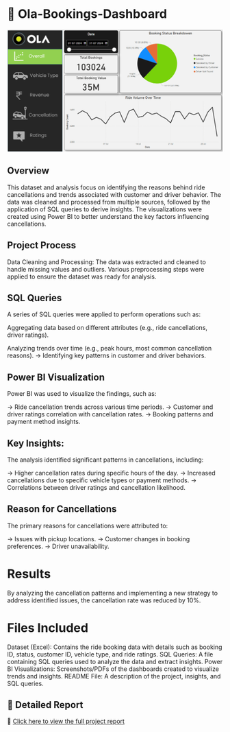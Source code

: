 # 🚖 Ola-Bookings-Dashboard  
![Ola Dashboard](https://raw.githubusercontent.com/Ayushpolishwala49/Data-Analytics-Project/main/Ola.png)
## Overview
This dataset and analysis focus on identifying the reasons behind ride cancellations and trends associated with customer and driver behavior. The data was cleaned and processed from multiple sources, followed by the application of SQL queries to derive insights. The visualizations were created using Power BI to better understand the key factors influencing cancellations.

## Project Process
Data Cleaning and Processing:
The data was extracted and cleaned to handle missing values and outliers. Various preprocessing steps were applied to ensure the dataset was ready for analysis.

## SQL Queries
A series of SQL queries were applied to perform operations such as:

Aggregating data based on different attributes (e.g., ride cancellations, driver ratings).

Analyzing trends over time (e.g., peak hours, most common cancellation reasons).
-> Identifying key patterns in customer and driver behaviors.

## Power BI Visualization
Power BI was used to visualize the findings, such as:

-> Ride cancellation trends across various time periods.
-> Customer and driver ratings correlation with cancellation rates.
-> Booking patterns and payment method insights.

## Key Insights:
The analysis identified significant patterns in cancellations, including:

-> Higher cancellation rates during specific hours of the day.
-> Increased cancellations due to specific vehicle types or payment methods.
-> Correlations between driver ratings and cancellation likelihood.

## Reason for Cancellations
The primary reasons for cancellations were attributed to:

-> Issues with pickup locations.
-> Customer changes in booking preferences.
-> Driver unavailability.

# Results
By analyzing the cancellation patterns and implementing a new strategy to address identified issues, the cancellation rate was reduced by 10%.

# Files Included
Dataset (Excel): Contains the ride booking data with details such as booking ID, status, customer ID, vehicle type, and ride ratings.
SQL Queries: A file containing SQL queries used to analyze the data and extract insights.
Power BI Visualizations: Screenshots/PDFs of the dashboards created to visualize trends and insights.
README File: A description of the project, insights, and SQL queries.

## 📂 Detailed Report  
🔗 [Click here to view the full project report](https://github.com/Ayushpolishwala49/Data-Analytics-Project/blob/main/OLA.pdf)
